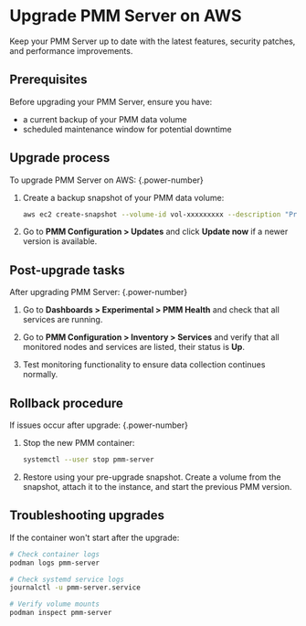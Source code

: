 # Upgrade PMM Server on AWS

Keep your PMM Server up to date with the latest features, security patches, and performance improvements.

## Prerequisites

Before upgrading your PMM Server, ensure you have:

- a current backup of your PMM data volume
- scheduled maintenance window for potential downtime

## Upgrade process

To upgrade PMM Server on AWS: 
{.power-number}

1. Create a backup snapshot of your PMM data volume:

    ```sh
    aws ec2 create-snapshot --volume-id vol-xxxxxxxxx --description "Pre-upgrade backup $(date)"
    ```

2. Go to **PMM Configuration > Updates**  and click **Update now** if a newer version is available.

## Post-upgrade tasks

After upgrading PMM Server:
{.power-number}

1. Go to **Dashboards > Experimental > PMM Health** and check that all services are running. 

2. Go to **PMM Configuration > Inventory > Services** and verify that all monitored nodes and services are listed, their status is **Up**.

3. Test monitoring functionality to ensure data collection continues normally.

## Rollback procedure

If issues occur after upgrade:
{.power-number}

1. Stop the new PMM container:
   ```bash
   systemctl --user stop pmm-server
   ```

2. Restore using your pre-upgrade snapshot. Create a volume from the snapshot, attach it to the instance, and start the previous PMM version.

## Troubleshooting upgrades

If the container won't start after the upgrade:

```bash
# Check container logs
podman logs pmm-server

# Check systemd service logs
journalctl -u pmm-server.service

# Verify volume mounts
podman inspect pmm-server
```
